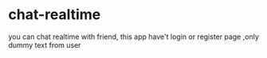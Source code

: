 # chat-realtime
 you can chat realtime with friend, this app have't login or register page ,only dummy text from user
